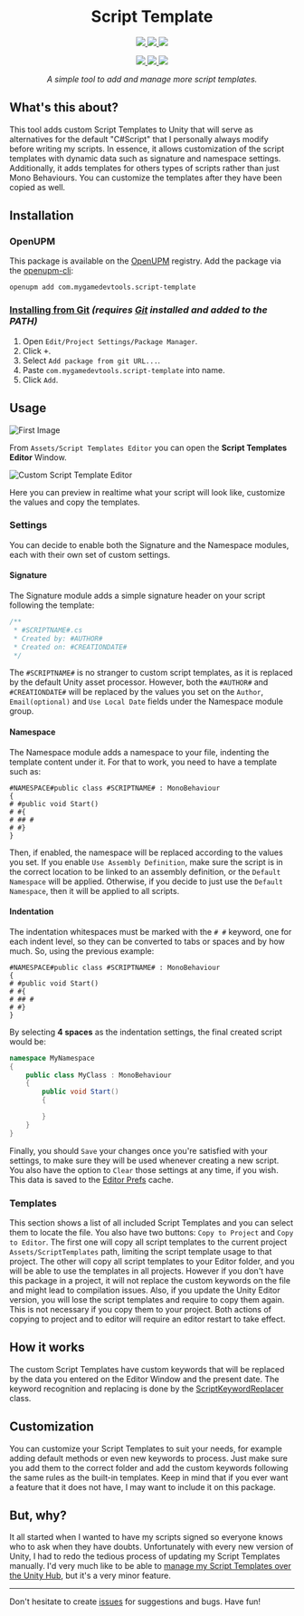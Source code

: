 <h1 align=center>
Script Template
</h1>

<p align=center>  
  <a href="LICENSE">
    <img src="https://img.shields.io/github/license/mygamedevtools/script-template" />
  </a>
  <a href="https://github.com/mygamedevtools/script-template/actions/workflows/release.yml">
    <img src="https://github.com/mygamedevtools/script-template/actions/workflows/release.yml/badge.svg" />
  </a>
  <a href="https://github.com/mygamedevtools/script-template/commits/">
    <img src="https://img.shields.io/github/last-commit/mygamedevtools/script-template" />
  </a>
</p>

<p align=center>
  <a href="https://openupm.com/packages/com.mygamedevtools.script-template/">
    <img src="https://img.shields.io/npm/v/com.mygamedevtools.script-template?label=openupm&registry_uri=https://package.openupm.com" />
  </a>
  <a href="https://github.com/mygamedevtools/script-template/releases/latest">
    <img src="https://img.shields.io/github/v/release/mygamedevtools/script-template?sort=semver" />
  </a>
  <a href="https://github.com/semantic-release/semantic-release">
    <img src="https://img.shields.io/badge/semantic--release-angular-e10079?logo=semantic-release" />
  </a>
</p>

<p align=center><i>
A simple tool to add and manage more script templates.
</i></p>

What's this about?
---

This tool adds custom Script Templates to Unity that will serve as alternatives for the default \"C#Script\" that I personally always modify before writing my scripts. In essence, it allows customization of the script templates with dynamic data such as signature and namespace settings. Additionally, it adds templates for others types of scripts rather than just Mono Behaviours. You can customize the templates after they have been copied as well.

Installation
---

### OpenUPM

This package is available on the [OpenUPM](https://openupm.com/packages/com.mygamedevtools.script-template) registry. Add the package via the [openupm-cli](https://github.com/openupm/openupm-cli):

```
openupm add com.mygamedevtools.script-template
```

### [Installing from Git](https://docs.unity3d.com/Manual/upm-ui-giturl.html) _(requires [Git](https://git-scm.com/) installed and added to the PATH)_

1. Open `Edit/Project Settings/Package Manager`.
2. Click <kbd>+</kbd>.
3. Select `Add package from git URL...`.
4. Paste `com.mygamedevtools.script-template` into name.
5. Click `Add`.

Usage
---

![First Image](https://user-images.githubusercontent.com/9505905/111533338-6dd37580-8745-11eb-968d-37102b4b5e5c.png)

From `Assets/Script Templates Editor` you can open the **Script Templates Editor** Window.

![Custom Script Template Editor](https://github.com/mygamedevtools/script-template/assets/9505905/04d70654-95b9-4ab2-83f2-33e23a925631)

Here you can preview in realtime what your script will look like, customize the values and copy the templates. 

### Settings

You can decide to enable both the Signature and the Namespace modules, each with their own set of custom settings.

#### Signature

The Signature module adds a simple signature header on your script following the template:

```cs
/**
 * #SCRIPTNAME#.cs
 * Created by: #AUTHOR#
 * Created on: #CREATIONDATE#
 */
```

The `#SCRIPTNAME#` is no stranger to custom script templates, as it is replaced by the default Unity asset processor.
However, both the `#AUTHOR#` and `#CREATIONDATE#` will be replaced by the values you set on the `Author`, `Email(optional)` and `Use Local Date` fields under the Namespace module group.

#### Namespace

The Namespace module adds a namespace to your file, indenting the template content under it.
For that to work, you need to have a template such as:

```
#NAMESPACE#public class #SCRIPTNAME# : MonoBehaviour
{
# #public void Start()
# #{
# ## #
# #}
}
```

Then, if enabled, the namespace will be replaced according to the values you set.
If you enable `Use Assembly Definition`, make sure the script is in the correct location to be linked to an assembly definition, or the `Default Namespace` will be applied.
Otherwise, if you decide to just use the `Default Namespace`, then it will be applied to all scripts.

#### Indentation

The indentation whitespaces must be marked with the `# #` keyword, one for each indent level, so they can be converted to tabs or spaces and by how much. So, using the previous example:

```
#NAMESPACE#public class #SCRIPTNAME# : MonoBehaviour
{
# #public void Start()
# #{
# ## #
# #}
}
```

By selecting **4 spaces** as the indentation settings, the final created script would be:

```cs
namespace MyNamespace
{
    public class MyClass : MonoBehaviour
    {
        public void Start()
        {

        }
    }
}
```

Finally, you should `Save` your changes once you're satisfied with your settings, to make sure they will be used whenever creating a new script.
You also have the option to `Clear` those settings at any time, if you wish.
This data is saved to the [Editor Prefs](https://docs.unity3d.com/ScriptReference/EditorPrefs.html) cache.


### Templates

This section shows a list of all included Script Templates and you can select them to locate the file.
You also have two buttons: `Copy to Project` and `Copy to Editor`.
The first one will copy all script templates to the current project `Assets/ScriptTemplates` path, limiting the script template usage to that project.
The other will copy all script templates to your Editor folder, and you will be able to use the templates
in all projects.
However if you don't have this package in a project, it will not replace the custom keywords on the file and might lead to compilation issues.
Also, if you update the Unity Editor version, you will lose the script templates and require to copy them again. This is not necessary if you copy them to your project.
Both actions of copying to project and to editor will require an editor restart to take effect.

How it works
---

The custom Script Templates have custom keywords that will be replaced by the data you entered on the Editor Window and the present date.
The keyword recognition and replacing is done by the [ScriptKeywordReplacer](Assets/CustomScriptTemplate/Editor/ScriptKeywordReplacer.cs) class.

Customization
---

You can customize your Script Templates to suit your needs, for example adding default methods or even new keywords to process.
Just make sure you add them to the correct folder and add the custom keywords following the same rules as the built-in templates.
Keep in mind that if you ever want a feature that it does not have, I may want to include it on this package.

But, why?
---

It all started when I wanted to have my scripts signed so everyone knows who to ask when they have doubts.
Unfortunately with every new version of Unity, I had to redo the tedious process of updating my Script Templates manually.
I'd very much like to be able to [manage my Script Templates over the Unity Hub](https://forum.unity.com/threads/feature-request-manage-script-templates.532962/), but it's a very minor feature.

---

Don't hesitate to create [issues](https://github.com/mygamedevtools/script-template/issues) for suggestions and bugs. Have fun!
